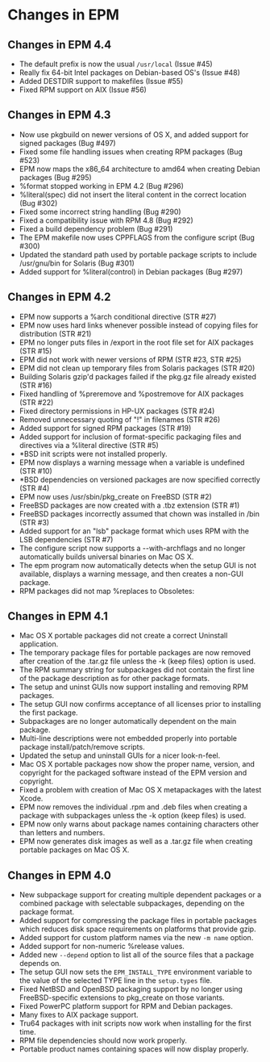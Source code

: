 Changes in EPM
==============

Changes in EPM 4.4
------------------

- The default prefix is now the usual `/usr/local` (Issue #45)
- Really fix 64-bit Intel packages on Debian-based OS's (Issue #48)
- Added DESTDIR support to makefiles (Issue #55)
- Fixed RPM support on AIX (Issue #56)


Changes in EPM 4.3
------------------

- Now use pkgbuild on newer versions of OS X, and added support for signed
  packages (Bug #497)
- Fixed some file handling issues when creating RPM packages (Bug #523)
- EPM now maps the x86_64 architecture to amd64 when creating Debian packages
  (Bug #295)
- %format stopped working in EPM 4.2 (Bug #296)
- %literal(spec) did not insert the literal content in the correct location
  (Bug #302)
- Fixed some incorrect string handling (Bug #290)
- Fixed a compatibility issue with RPM 4.8 (Bug #292)
- Fixed a build dependency problem (Bug #291)
- The EPM makefile now uses CPPFLAGS from the configure script (Bug #300)
- Updated the standard path used by portable package scripts to include
  /usr/gnu/bin for Solaris (Bug #301)
- Added support for %literal(control) in Debian packages (Bug #297)


Changes in EPM 4.2
------------------

- EPM now supports a %arch conditional directive (STR #27)
- EPM now uses hard links whenever possible instead of copying files for
  distribution (STR #21)
- EPM no longer puts files in /export in the root file set for AIX packages
  (STR #15)
- EPM did not work with newer versions of RPM (STR #23, STR #25)
- EPM did not clean up temporary files from Solaris packages (STR #20)
- Building Solaris gzip'd packages failed if the pkg.gz file already existed
  (STR #16)
- Fixed handling of %preremove and %postremove for AIX packages (STR #22)
- Fixed directory permissions in HP-UX packages (STR #24)
- Removed unnecessary quoting of "!" in filenames (STR #26)
- Added support for signed RPM packages (STR #19)
- Added support for inclusion of format-specific packaging files and directives
  via a %literal directive (STR #5)
- *BSD init scripts were not installed properly.
- EPM now displays a warning message when a variable is undefined (STR #10)
- *BSD dependencies on versioned packages are now specified correctly (STR #4)
- EPM now uses /usr/sbin/pkg_create on FreeBSD (STR #2)
- FreeBSD packages are now created with a .tbz extension (STR #1)
- FreeBSD packages incorrectly assumed that chown was installed in /bin (STR #3)
- Added support for an "lsb" package format which uses RPM with the LSB
  dependencies (STR #7)
- The configure script now supports a --with-archflags and no longer
  automatically builds universal binaries on Mac OS X.
- The epm program now automatically detects when the setup GUI is not available,
  displays a warning message, and then creates a non-GUI package.
- RPM packages did not map %replaces to Obsoletes:


Changes in EPM 4.1
------------------

- Mac OS X portable packages did not create a correct Uninstall application.
- The temporary package files for portable packages are now removed after
  creation of the .tar.gz file unless the -k (keep files) option is used.
- The RPM summary string for subpackages did not contain the first line of the
  package description as for other package formats.
- The setup and uninst GUIs now support installing and removing RPM packages.
- The setup GUI now confirms acceptance of all licenses prior to installing the
  first package.
- Subpackages are no longer automatically dependent on the main package.
- Multi-line descriptions were not embedded properly into portable package
  install/patch/remove scripts.
- Updated the setup and uninstall GUIs for a nicer look-n-feel.
- Mac OS X portable packages now show the proper name, version, and copyright
  for the packaged software instead of the EPM version and copyright.
- Fixed a problem with creation of Mac OS X metapackages with the latest Xcode.
- EPM now removes the individual .rpm and .deb files when
  creating a package with subpackages unless the -k option (keep files) is used.
- EPM now only warns about package names containing characters other than
  letters and numbers.
- EPM now generates disk images as well as a .tar.gz file when creating portable
  packages on Mac OS X.


Changes in EPM 4.0
------------------

- New subpackage support for creating multiple dependent packages or a combined
  package with selectable subpackages, depending on the package format.
- Added support for compressing the package files in portable packages which
  reduces disk space requirements on platforms that provide gzip.
- Added support for custom platform names via the new `-m name` option.
- Added support for non-numeric %release values.
- Added new `--depend` option to list all of the source files that a package
  depends on.
- The setup GUI now sets the `EPM_INSTALL_TYPE` environment variable to the
  value of the selected TYPE line in the `setup.types` file.
- Fixed NetBSD and OpenBSD packaging support by no longer using FreeBSD-specific
  extensions to pkg_create on those variants.
- Fixed PowerPC platform support for RPM and Debian packages.
- Many fixes to AIX package support.
- Tru64 packages with init scripts now work when installing for the first time.
- RPM file dependencies should now work properly.
- Portable product names containing spaces will now display properly.
